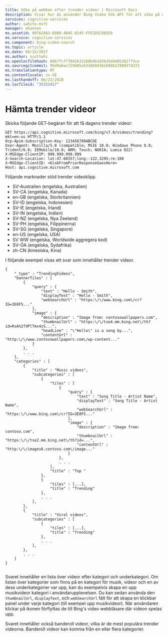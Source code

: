 ```yaml
---
title: Söka på webben efter trender videor | Microsoft Docs
description: Visar hur du använder Bing Video Sök API för att söka på webben efter trender videor.
services: cognitive-services
author: swhite-msft
manager: ehansen
ms.assetid: 897A28A3-0980-484E-814F-FFE1D5C885E6
ms.service: cognitive-services
ms.component: bing-video-search
ms.topic: article
ms.date: 04/15/2017
ms.author: scottwhi
ms.openlocfilehash: 8db7fcf77042631260b4b165bd3d44053827f3ce
ms.sourcegitcommit: 95d9a6acf29405a533db943b1688612980374272
ms.translationtype: MT
ms.contentlocale: sv-SE
ms.lasthandoff: 06/23/2018
ms.locfileid: "35351417"
---
```

# <a name="get-trending-videos"></a>Hämta trender videor  

Skicka följande GET-begäran för att få dagens trender videor:  
  
```
GET https://api.cognitive.microsoft.com/bing/v7.0/videos/trending?mkt=en-us HTTP/1.1
Ocp-Apim-Subscription-Key: 123456789ABCDE  
User-Agent: Mozilla/5.0 (compatible; MSIE 10.0; Windows Phone 8.0; Trident/6.0; IEMobile/10.0; ARM; Touch; NOKIA; Lumia 822)  
X-MSEdge-ClientIP: 999.999.999.999  
X-Search-Location: lat:47.60357;long:-122.3295;re:100  
X-MSEdge-ClientID: <blobFromPriorResponseGoesHere>  
Host: api.cognitive.microsoft.com  
```

Följande marknader stöd trender videoklipp.  
 
-   SV-Australien (engelska, Australien)  
-   SV-CA (engelska, Kanada)  
-   en-GB (engelska, Storbritannien)  
-   SV-ID (engelska, Indonesien)  
-   SV-IE (engelska, Irland)  
-   SV-IN (engelska, Indien)  
-   SV-NZ (engelska, Nya Zeeland)  
-   SV-PH (engelska, Filippinerna)  
-   SV-SG (engelska, Singapore)  
-   en-US (engelska, USA)  
-   SV WW (engelska, Worldwide aggregera kod)  
-   SV-ÖA (engelska, Sydafrika)  
-   zh-CN (kinesiska, Kina)

  
I följande exempel visas ett svar som innehåller trender videor.  

```  
{  
    "_type" : "TrendingVideos",  
    "bannerTiles" : [
        {  
            "query" : {  
                "text" : "Hello - Smith",  
                "displayText" : "Hello - Smith",  
                "webSearchUrl" : "https:\/\/www.bing.com\/cr?IG=3E8F5..."
            },  
            "image" : {  
                "description" : "Image from: contosowallpapers.com",  
                "thumbnailUrl" : "https:\/\/tse4.mm.bing.net\/th?id=RsA%2fdPlTmx4zS...",  
                "headLine" : "\"Hello\" is a song by...",  
                "contentUrl" : "http:\/\/www.contosowallpapers.com\/wp-content..."  
            }  
        },  
        . . .  
    ],  
    "categories" : [
        {  
            "title" : "Music videos",  
            "subcategories" : [
                {  
                    "tiles" : [
                        {  
                            "query" : {  
                                "text" : "Song Title - Artist Name",  
                                "displayText" : "Song Title - Artist Name",  
                                "webSearchUrl" : "https:\/\/www.bing.com\/cr?IG=3E8F5..."
                            },  
                            "image" : {  
                                "description" : "Image from: contoso.com",  
                                "thumbnailUrl" : "https:\/\/tse2.mm.bing.net\/th?id=...",  
                                "contentUrl" : "http:\/\/images6.contoso.com\/image..."  
                            }  
                        },  
                        . . .  
                    ],
                    "title" : "Top "  
                },
                {
                    "tiles" : [...],
                    "title" : "Trending"
                },
                . . .
            ],  
        },
        {
            "title" : "Viral videos",
            "subcategories" : [
                {
                    "tiles" : [...],
                    "title" : "Trending"
                },
                . . .
            ],  
        },
        . . .  
    ]  
}  
  
```  
Svaret innehåller en lista över videor efter kategori och underkategori. Om listan över kategorier som finns på en kategori för musik, videor och en av dess underkategorier var upp, kan du exempelvis skapa en upp musikvideor kategori i användarupplevelsen. Du kan sedan använda den `thumbnailUrl`, `displayText`, och `webSearchUrl` fält för att skapa en klickbar panel under varje kategori (till exempel upp musikvideor). När användaren klickar på ikonen förflyttas de till Bing's video webbläsare där videon spelas upp.

Svaret innehåller också banderoll videor, vilka är de mest populära trender videorna. Banderoll videor kan komma från en eller flera kategorier.  
  
